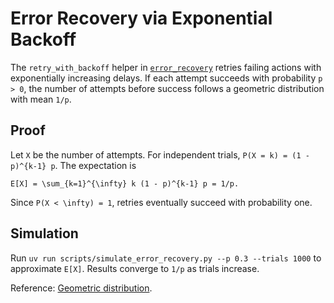 # Error Recovery via Exponential Backoff

The `retry_with_backoff` helper in
[`error_recovery`](../../src/autoresearch/error_recovery.py)
retries failing actions with exponentially increasing delays. If each
attempt succeeds with probability `p > 0`, the number of attempts before
success follows a geometric distribution with mean `1/p`.

## Proof

Let `X` be the number of attempts. For independent trials,
`P(X = k) = (1 - p)^{k-1} p`. The expectation is

```
E[X] = \sum_{k=1}^{\infty} k (1 - p)^{k-1} p = 1/p.
```

Since `P(X < \infty) = 1`, retries eventually succeed with probability one.

## Simulation

Run `uv run scripts/simulate_error_recovery.py --p 0.3 --trials 1000`
to approximate `E[X]`. Results converge to `1/p` as trials increase.

Reference:
[Geometric distribution](https://en.wikipedia.org/wiki/Geometric_distribution).
